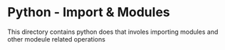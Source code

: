 # Python - Import & Modules
This directory contains python does that involes importing modules and other modeule related operations